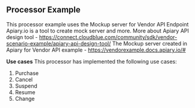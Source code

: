
## Processor Example
This processor example uses  the Mockup server for Vendor API Endpoint
Apiary.io is a tool to create mock server and more. More about Apiary API design tool - https://connect.cloudblue.com/community/sdk/vendor-scenario-example/apiary-api-design-tool/
The Mockup server created in Apiary for Vendor API example - https://vendorexample.docs.apiary.io/#

**Use cases**
This processor has implemented the following use cases:
1. Purchase
2. Cancel
3. Suspend
4. Resume
5. Change